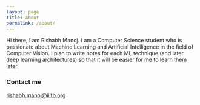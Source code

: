 ```yaml
---
layout: page
title: About
permalink: /about/
---
```


Hi there, I am Rishabh Manoj. I am a Computer Science student who is passionate about Machine Learning and Artificial Intelligence in the field of Computer Vision. I plan to write notes for each ML technique (and later deep learning architectures) so that it will be easier for me to learn them later. 

### Contact me

[rishabh.manoj@iiitb.org](mailto:rishabh.manoj@iiitb.org)
